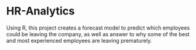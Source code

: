 # HR-Analytics
Using R, this project creates a forecast model to predict which employees could be leaving the company, as well as answer to why some of the best and most experienced employees are leaving prematurely.
